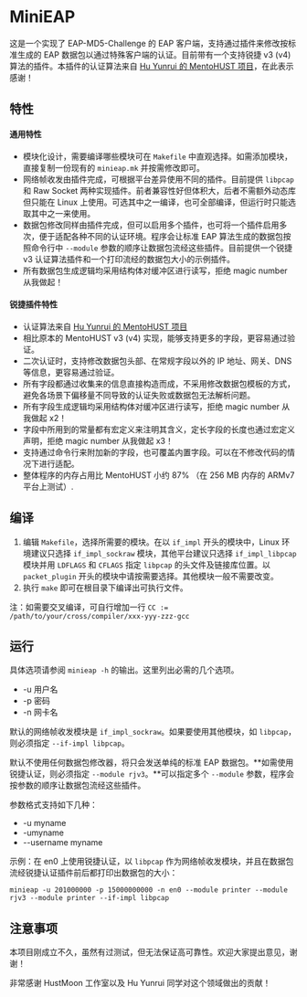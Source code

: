 MiniEAP
=======

这是一个实现了 EAP-MD5-Challenge 的 EAP 客户端，支持通过插件来修改按标准生成的 EAP 数据包以通过特殊客户端的认证。目前带有一个支持锐捷 v3 (v4) 算法的插件。本插件的认证算法来自 [Hu Yunrui 的 MentoHUST 项目](https://github.com/hyrathb/mentohust)，在此表示感谢！

## 特性

#### 通用特性

* 模块化设计，需要编译哪些模块可在 `Makefile` 中直观选择。如需添加模块，直接复制一份现有的 `minieap.mk` 并按需修改即可。
* 网络帧收发由插件完成，可根据平台差异使用不同的插件。目前提供 `libpcap` 和 Raw Socket 两种实现插件。前者兼容性好但体积大，后者不需额外动态库但只能在 Linux 上使用。可选其中之一编译，也可全部编译，但运行时只能选取其中之一来使用。
* 数据包修改同样由插件完成，但可以启用多个插件，也可将一个插件启用多次，便于适配各种不同的认证环境。程序会让标准 EAP 算法生成的数据包按照命令行中 `--module` 参数的顺序让数据包流经这些插件。目前提供一个锐捷 v3 认证算法插件和一个打印流经的数据包大小的示例插件。
* 所有数据包生成逻辑均采用结构体对缓冲区进行读写，拒绝 magic number 从我做起！

#### 锐捷插件特性

* 认证算法来自 [Hu Yunrui 的 MentoHUST 项目](https://github.com/hyrathb/mentohust)
* 相比原本的 MentoHUST v3 (v4) 实现，能够支持更多的字段，更容易通过验证。
* 二次认证时，支持修改数据包头部、在常规字段以外的 IP 地址、网关、DNS 等信息，更容易通过验证。
* 所有字段都通过收集来的信息直接构造而成，不采用修改数据包模板的方式，避免各场景下偏移量不同导致的认证失败或数据包无法解析问题。
* 所有字段生成逻辑均采用结构体对缓冲区进行读写，拒绝 magic number 从我做起 x2！
* 字段中所用到的常量都有宏定义来注明其含义，定长字段的长度也通过宏定义声明，拒绝 magic number 从我做起 x3！
* 支持通过命令行来附加新的字段，也可覆盖内置字段。可以在不修改代码的情况下进行适配。
* 整体程序的内存占用比 MentoHUST 小约 87% （在 256 MB 内存的 ARMv7 平台上测试）.

## 编译

1. 编辑 `Makefile`，选择所需要的模块。在以 `if_impl` 开头的模块中，Linux 环境建议只选择 `if_impl_sockraw` 模块，其他平台建议只选择 `if_impl_libpcap` 模块并用 `LDFLAGS` 和 `CFLAGS` 指定 `libpcap` 的头文件及链接库位置。以 `packet_plugin` 开头的模块中请按需要选择。其他模块一般不需要改变。
2. 执行 `make` 即可在根目录下编译出可执行文件。

注：如需要交叉编译，可自行增加一行 `CC := /path/to/your/cross/compiler/xxx-yyy-zzz-gcc`

## 运行

具体选项请参阅 `minieap -h` 的输出。这里列出必需的几个选项。

* -u 用户名
* -p 密码
* -n 网卡名

默认的网络帧收发模块是 `if_impl_sockraw`。如果要使用其他模块，如 `libpcap`，则必须指定 `--if-impl libpcap`。

默认不使用任何数据包修改器，将只会发送单纯的标准 EAP 数据包。**如需使用锐捷认证，则必须指定 `--module rjv3`。**可以指定多个 `--module` 参数，程序会按参数的顺序让数据包流经这些插件。

参数格式支持如下几种：

* -u myname
* -umyname
* --username myname

示例：在 en0 上使用锐捷认证，以 `libpcap` 作为网络帧收发模块，并且在数据包流经锐捷认证插件前后都打印出数据包的大小：

```
minieap -u 201000000 -p 15000000000 -n en0 --module printer --module rjv3 --module printer --if-impl libpcap
```

## 注意事项

本项目刚成立不久，虽然有过测试，但无法保证高可靠性。欢迎大家提出意见，谢谢！

非常感谢 HustMoon 工作室以及 Hu Yunrui 同学对这个领域做出的贡献！
